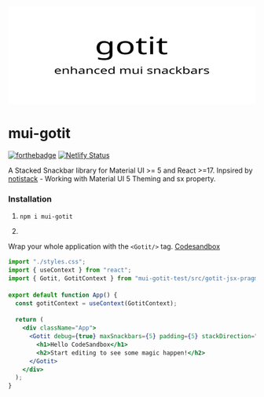 <p align="center">
  <img width="600" height="200" src="https://raw.githubusercontent.com/ggcaponetto/mui-gotit/main/images/gotit-logo.svg">
</p>

# mui-gotit
[![forthebadge](https://forthebadge.com/images/badges/fuck-it-ship-it.svg)](https://forthebadge.com)
[![Netlify Status](https://api.netlify.com/api/v1/badges/4135c5b9-2db3-4716-800f-d0a85d93265e/deploy-status)](https://app.netlify.com/sites/nervous-leakey-dd153f/deploys)

A Stacked Snackbar library for Material UI >= 5 and React >=17.
Inpsired by [notistack](https://github.com/iamhosseindhv/notistack) - Working with Material UI 5 Theming and sx property.

### Installation

1. ``npm i mui-gotit``

1.
Wrap your whole application with the ``<Gotit/>`` tag.
[Codesandbox](https://codesandbox.io/s/mui-gotit-qpyrl?file=/src/App.js:0-462)
````jsx
import "./styles.css";
import { useContext } from "react";
import { Gotit, GotitContext } from "mui-gotit-test/src/gotit-jsx-pragma.js";

export default function App() {
  const gotitContext = useContext(GotitContext);

  return (
    <div className="App">
      <Gotit debug={true} maxSnackbars={5} padding={5} stackDirection="bottom">
        <h1>Hello CodeSandbox</h1>
        <h2>Start editing to see some magic happen!</h2>
      </Gotit>
    </div>
  );
}
````
